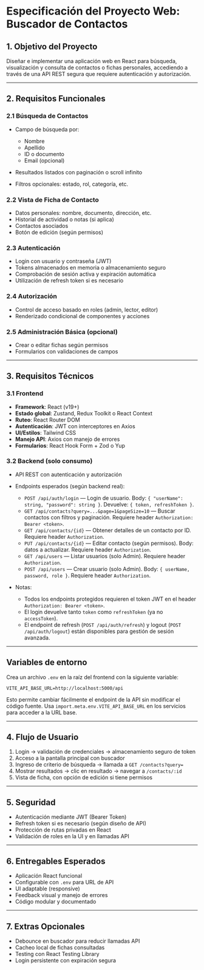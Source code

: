 # Especificación del Proyecto Web: Buscador de Contactos

## 1. Objetivo del Proyecto

Diseñar e implementar una aplicación web en React para búsqueda, visualización y consulta de contactos o fichas personales, accediendo a través de una API REST segura que requiere autenticación y autorización.

---

## 2. Requisitos Funcionales

### 2.1 Búsqueda de Contactos

* Campo de búsqueda por:

  * Nombre
  * Apellido
  * ID o documento
  * Email (opcional)
* Resultados listados con paginación o scroll infinito
* Filtros opcionales: estado, rol, categoría, etc.

### 2.2 Vista de Ficha de Contacto

* Datos personales: nombre, documento, dirección, etc.
* Historial de actividad o notas (si aplica)
* Contactos asociados
* Botón de edición (según permisos)

### 2.3 Autenticación

* Login con usuario y contraseña (JWT)
* Tokens almacenados en memoria o almacenamiento seguro
* Comprobación de sesión activa y expiración automática
* Utilización de refresh token si es necesario

### 2.4 Autorización

* Control de acceso basado en roles (admin, lector, editor)
* Renderizado condicional de componentes y acciones

### 2.5 Administración Básica (opcional)

* Crear o editar fichas según permisos
* Formularios con validaciones de campos

---

## 3. Requisitos Técnicos

### 3.1 Frontend

* **Framework**: React (v19+)
* **Estado global**: Zustand, Redux Toolkit o React Context
* **Ruteo**: React Router DOM
* **Autenticación**: JWT con interceptores en Axios
* **UI/Estilos**: Tailwind CSS
* **Manejo API**: Axios con manejo de errores
* **Formularios**: React Hook Form + Zod o Yup

### 3.2 Backend (solo consumo)

* API REST con autenticación y autorización
* Endpoints esperados (según backend real):

  * `POST /api/auth/login` — Login de usuario. Body: `{ "userName": string, "password": string }`. Devuelve: `{ token, refreshToken }`.
  * `GET /api/contacts?query=...&page=1&pageSize=10` — Buscar contactos con filtros y paginación. Requiere header `Authorization: Bearer <token>`.
  * `GET /api/contacts/{id}` — Obtener detalles de un contacto por ID. Requiere header `Authorization`.
  * `PUT /api/contacts/{id}` — Editar contacto (según permisos). Body: datos a actualizar. Requiere header `Authorization`.
  * `GET /api/users` — Listar usuarios (solo Admin). Requiere header `Authorization`.
  * `POST /api/users` — Crear usuario (solo Admin). Body: `{ userName, password, role }`. Requiere header `Authorization`.

* Notas:
  * Todos los endpoints protegidos requieren el token JWT en el header `Authorization: Bearer <token>`.
  * El login devuelve tanto `token` como `refreshToken` (ya no `accessToken`).
  * El endpoint de refresh (`POST /api/auth/refresh`) y logout (`POST /api/auth/logout`) están disponibles para gestión de sesión avanzada.

---

## Variables de entorno

Crea un archivo `.env` en la raíz del frontend con la siguiente variable:

```
VITE_API_BASE_URL=http://localhost:5000/api
```

Esto permite cambiar fácilmente el endpoint de la API sin modificar el código fuente. Usa `import.meta.env.VITE_API_BASE_URL` en los servicios para acceder a la URL base.

---

## 4. Flujo de Usuario

1. Login → validación de credenciales → almacenamiento seguro de token
2. Acceso a la pantalla principal con buscador
3. Ingreso de criterio de búsqueda → llamada a `GET /contacts?query=`
4. Mostrar resultados → clic en resultado → navegar a `/contacts/:id`
5. Vista de ficha, con opción de edición si tiene permisos

---

## 5. Seguridad

* Autenticación mediante JWT (Bearer Token)
* Refresh token si es necesario (según diseño de API)
* Protección de rutas privadas en React
* Validación de roles en la UI y en llamadas API

---

## 6. Entregables Esperados

* Aplicación React funcional
* Configurable con `.env` para URL de API
* UI adaptable (responsive)
* Feedback visual y manejo de errores
* Código modular y documentado

---

## 7. Extras Opcionales

* Debounce en buscador para reducir llamadas API
* Cacheo local de fichas consultadas
* Testing con React Testing Library
* Login persistente con expiración segura
